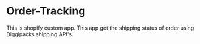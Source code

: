 # Order-Tracking

This is shopify custom app. This app get the shipping status of order using Diggipacks shipping API's.

